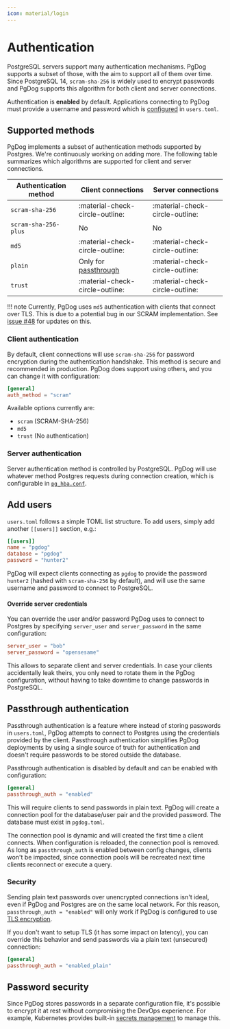 ```yaml
---
icon: material/login
---
```

# Authentication

PostgreSQL servers support many authentication mechanisms. PgDog supports a subset of those, with the aim to support all of them over time. Since PostgreSQL 14, `scram-sha-256` is widely used to encrypt passwords and PgDog supports this algorithm for both client and server connections.

Authentication is **enabled** by default. Applications connecting to PgDog must provide a username and password which is [configured](../configuration/users.toml/users.md) in `users.toml`.


## Supported methods

PgDog implements a subset of authentication methods supported by Postgres. We're continuously working on adding more. The following table summarizes which algorithms are supported for client and server connections.

| Authentication method | Client connections | Server connections |
|-|-|-|
| `scram-sha-256` | :material-check-circle-outline: | :material-check-circle-outline: |
| `scram-sha-256-plus` | No | No |
| `md5` | :material-check-circle-outline: | :material-check-circle-outline: |
| `plain` | Only for [passthrough](#passthrough-authentication) | :material-check-circle-outline: |
| `trust` | :material-check-circle-outline: | :material-check-circle-outline: |

!!! note
    Currently, PgDog uses `md5` authentication with clients that connect over TLS.
    This is due to a potential bug in our SCRAM implementation. See [issue #48](https://github.com/pgdogdev/pgdog/issues/48)
    for updates on this.

### Client authentication

By default, client connections will use `scram-sha-256` for password encryption during the authentication handshake. This method is secure and recommended in production. PgDog does support using others, and you can change it with configuration:

```toml
[general]
auth_method = "scram"
```

Available options currently are:

- `scram` (SCRAM-SHA-256)
- `md5`
- `trust` (No authentication)

### Server authentication

Server authentication method is controlled by PostgreSQL. PgDog will use whatever method Postgres requests during connection creation, which is configurable in [`pg_hba.conf`](https://www.postgresql.org/docs/current/auth-pg-hba-conf.html).


## Add users

`users.toml` follows a simple TOML list structure. To add users, simply add another `[[users]]` section, e.g.:

```toml
[[users]]
name = "pgdog"
database = "pgdog"
password = "hunter2"
```

PgDog will expect clients connecting as `pgdog` to provide the password `hunter2` (hashed with `scram-sha-256` by default), and will use the same username and password to connect to PostgreSQL.

#### Override server credentials

You can override the user and/or
password PgDog uses to connect to Postgres by specifying `server_user` and `server_password` in the same configuration:

```toml
server_user = "bob"
server_password = "opensesame"
```

This allows to separate client and server credentials. In case your clients accidentally leak theirs, you only need to rotate them in the PgDog configuration, without having to take downtime to change passwords in PostgreSQL.

## Passthrough authentication

Passthrough authentication is a feature where instead of storing passwords in `users.toml`, PgDog attempts to connect to Postgres using the credentials provided by the client. Passthrough authentication simplifies PgDog deployments by using a single source of truth for authentication and doesn't require passwords to be stored outside the database.

Passthrough authentication is disabled by default and can be enabled with configuration:

```toml
[general]
passthrough_auth = "enabled"
```

This will require clients to send passwords in plain text. PgDog will create a connection pool for the database/user pair and the provided password. The database must exist in `pgdog.toml`.

The connection pool is dynamic and will created the first time a client connects. When configuration is reloaded, the connection pool is removed. As long as `passthrough_auth` is enabled between config changes, clients won't be impacted, since connection pools will be recreated next time clients reconnect or execute a query.

### Security

Sending plain text passwords over unencrypted connections isn't ideal, even if PgDog and Postgres are on the same local network. For this reason, `passthrough_auth = "enabled"` will only work if PgDog is configured to use [TLS encryption](tls.md).

If you don't want to setup TLS (it has some impact on latency), you can override this behavior and send passwords via a plain text (unsecured) connection:

```toml
[general]
passthrough_auth = "enabled_plain"
```

## Password security

Since PgDog stores passwords in a separate configuration file, it's possible to encrypt it at rest without compromising the DevOps experience. For example, Kubernetes provides built-in [secrets management](https://kubernetes.io/docs/concepts/configuration/secret/) to manage this.
